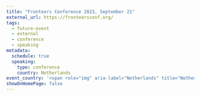 ```yaml
---
title: "Fronteers Conference 2023, September 21"
external_url: https://fronteersconf.org/
tags:
  - future-event
  - external
  - conference
  - speaking
metadata:
  schedule: true
  speaking:
    type: conference
    country: Netherlands
event_country: '<span role="img" aria-label="Netherlands" title="Netherlands">🇳🇱</span>'
showOnHomePage: false
---
```

